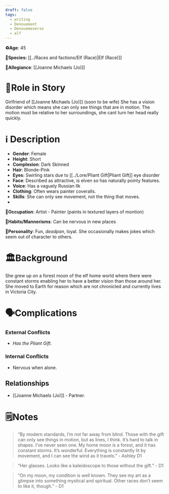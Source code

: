 ```yaml
---
draft: false
tags:
  - writing
  - Denouement
  - Denouemeverse
  - elf
---
```


**♻️Age**: 45

👾**Species:** [[../Races and factions/Elf (Race)|Elf (Race)]]

🏅**Allegiance**: [[Joanne Michaels (Jo)]]

# 🎲Role in Story

Girlfriend of [[Joanne Michaels (Jo)]] (soon to be wife)
She has a vision disorder which means she can only see things that are in motion. The motion must be relative to her surroundings, she cant turn her head really quickly. 

# ℹ️ Description 
* **Gender**: Female
* **Height**:  Short
* **Complexion**: Dark Skinned 
* **Hair**: Blonde-Pink
* **Eyes**:  Swirling stars due to [[../Lore/Pliant Gift|Pliant Gift]] eye disorder
* **Face**: Described as attractive, is elven so has naturally pointy features.
* **Voice**: Has a vaguely Russian Ilk
* **Clothing**: Often wears painter coveralls.
* **Skills**: She can only see movement, not the thing that moves.
* 
**💼Occupation**: Artist - Painter (paints in textured layers of montion)

**🎺Habits/Mannerisms**: Can be nervous in new places 

**🧨Personality**: Fun, *deadpan*, loyal. She occasionally makes jokes which seem out of character to others. 

# 🏛️Background
She grew up on a forest moon of the elf home world where there were constant storms enabling her to have a better vision than those around her. She moved to Earth for reason which are not chronicled and currently lives in Victoria City.

# 🗣️Complications

### **External Conflicts**

- *Has the Pliant Gift.*

### **Internal Conflicts**

-  Nervous when alone. 

## Relationships

- [[Joanne Michaels (Jo)]] - Partner. 

# 🗒️Notes

>“By modern standards, I’m not far away from blind. Those with the gift can only see things in motion, but as lines, I think. It’s hard to talk in shapes. I’ve never seen one. My home moon is a forest, and it has constant storms. It’s wonderful. Everything is constantly lit by movement, and I can see the wind as it travels.” - Ashley D1

>“Her glasses. Looks like a kaleidoscope to those without the gift.” - D1

>“On my moon, my condition is well known. They see my art as a glimpse into something mystical and spiritual. Other races don’t seem to like it, though.” - D1